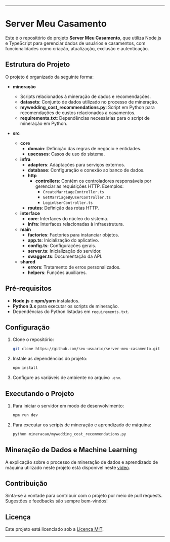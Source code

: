 
---

# Server Meu Casamento

Este é o repositório do projeto **Server Meu Casamento**, que utiliza Node.js e TypeScript para gerenciar dados de usuários e casamentos, com funcionalidades como criação, atualização, exclusão e autenticação.

## Estrutura do Projeto

O projeto é organizado da seguinte forma:

- **mineração**
  - Scripts relacionados à mineração de dados e recomendações.
  - **datasets**: Conjunto de dados utilizado no processo de mineração.
  - **mywedding_cost_recommendations.py**: Script em Python para recomendações de custos relacionados a casamentos.
  - **requirements.txt**: Dependências necessárias para o script de mineração em Python.

- **src**
  - **core**
    - **domain**: Definição das regras de negócio e entidades.
    - **usecases**: Casos de uso do sistema.
  - **infra**
    - **adapters**: Adaptações para serviços externos.
    - **database**: Configuração e conexão ao banco de dados.
    - **http**
      - **controllers**: Contém os controladores responsáveis por gerenciar as requisições HTTP. Exemplos:
        - `CreateMarriageController.ts`
        - `GetMarriageByUserController.ts`
        - `LoginUserController.ts`
    - **routes**: Definição das rotas HTTP.
  - **interface**
    - **core**: Interfaces do núcleo do sistema.
    - **infra**: Interfaces relacionadas à infraestrutura.
  - **main**
    - **factories**: Factories para instanciar objetos.
    - **app.ts**: Inicialização do aplicativo.
    - **config.ts**: Configurações gerais.
    - **server.ts**: Inicialização do servidor.
    - **swagger.ts**: Documentação da API.
  - **shared**
    - **errors**: Tratamento de erros personalizados.
    - **helpers**: Funções auxiliares.

## Pré-requisitos

- **Node.js** e **npm/yarn** instalados.
- **Python 3.x** para executar os scripts de mineração.
- Dependências do Python listadas em `requirements.txt`.

## Configuração

1. Clone o repositório:
   ```bash
   git clone https://github.com/seu-usuario/server-meu-casamento.git
   ```
2. Instale as dependências do projeto:
   ```bash
   npm install
   ```
3. Configure as variáveis de ambiente no arquivo `.env`.

## Executando o Projeto

1. Para iniciar o servidor em modo de desenvolvimento:
   ```bash
   npm run dev
   ```
2. Para executar os scripts de mineração e aprendizado de máquina:
   ```bash
   python mineracao/mywedding_cost_recommendations.py
   ```

## Mineração de Dados e Machine Learning

A explicação sobre o processo de mineração de dados e aprendizado de máquina utilizado neste projeto está disponível neste [vídeo](https://youtu.be/ofDhsDnpFhY).

## Contribuição

Sinta-se à vontade para contribuir com o projeto por meio de pull requests. Sugestões e feedbacks são sempre bem-vindos!

## Licença

Este projeto está licenciado sob a [Licença MIT](LICENSE).

--- 
